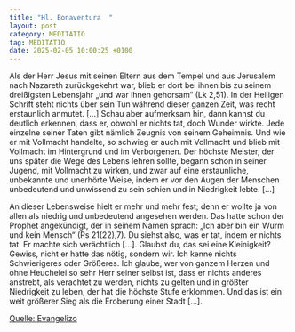 ```yaml
---
title: "Hl. Bonaventura  "
layout: post
category: MEDITATIO
tag: MEDITATIO
date: 2025-02-05 10:00:25 +0100
---
```

 
Als der Herr Jesus mit seinen Eltern aus dem Tempel und aus Jerusalem nach Nazareth zurückgekehrt war, blieb er dort bei ihnen bis zu seinem dreißigsten Lebensjahr „und war ihnen gehorsam“ (Lk 2,51). In der Heiligen Schrift steht nichts über sein Tun während dieser ganzen Zeit, was recht erstaunlich anmutet.<!--more--> [...] Schau aber aufmerksam hin, dann kannst du deutlich erkennen, dass er, obwohl er nichts tat, doch Wunder wirkte. Jede einzelne seiner Taten gibt nämlich Zeugnis von seinem Geheimnis. Und wie er mit Vollmacht handelte, so schwieg er auch mit Vollmacht und blieb mit Vollmacht im Hintergrund und im Verborgenen. Der höchste Meister, der uns später die Wege des Lebens lehren sollte, begann schon in seiner Jugend, mit Vollmacht zu wirken, und zwar auf eine erstaunliche, unbekannte und unerhörte Weise, indem er vor den Augen der Menschen unbedeutend und unwissend zu sein schien und in Niedrigkeit lebte. [...]
 
An dieser Lebensweise hielt er mehr und mehr fest; denn er wollte ja von allen als niedrig und unbedeutend angesehen werden. Das hatte schon der Prophet angekündigt, der in seinem Namen sprach: „Ich aber bin ein Wurm und kein Mensch“ (Ps 21(22),7). Du siehst also, was er tat, indem er nichts tat. Er machte sich verächtlich [...]. Glaubst du, das sei eine Kleinigkeit? Gewiss, nicht er hatte das nötig, sondern wir. Ich kenne nichts Schwierigeres oder Größeres. Ich glaube, wer von ganzem Herzen und ohne Heuchelei so sehr Herr seiner selbst ist, dass er nichts anderes anstrebt, als verachtet zu werden, nichts zu gelten und in größter Niedrigkeit zu leben, der hat die höchste Stufe erklommen. Und das ist ein weit größerer Sieg als die Eroberung einer Stadt […].

[Quelle: Evangelizo](https://evangeliumtagfuertag.org/DE/gospel)